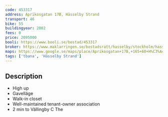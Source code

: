 ```yaml
---
code: 453317
address: Aprikosgatan 17B, Hässelby Strand
transport: 46
bike: 55
buildingyear: 2002
fees: 0
price: 2095000
booli: https://www.booli.se/bostad/453317
broker: https://www.maklarringen.se/bostadsratt/hasselby/stockholm/hasselby-strand/aprikosgatan-17b-mh-obj21232_1761152741
maps: https://www.google.se/maps/place/Aprikosgatan+17B,+165+60+H%C3%A4sselby/@59.361704,17.8399887,17z/data=!4m13!1m7!3m6!1s0x465f9fdee2c4bcd1:0x996a10377ee20977!2sAprikosgatan+17B,+165+60+H%C3%A4sselby!3b1!8m2!3d59.3617013!4d17.8421774!3m4!1s0x465f9fdee2c4bcd1:0x996a10377ee20977!8m2!3d59.3617013!4d17.8421774
tags: ['tbana', 'Hässelby Strand']
---
```


## Description
- High up
- Gavelläge
- Walk-in closet
- Well-maintained tenant-owner association
- 2 min to Vällingby C The